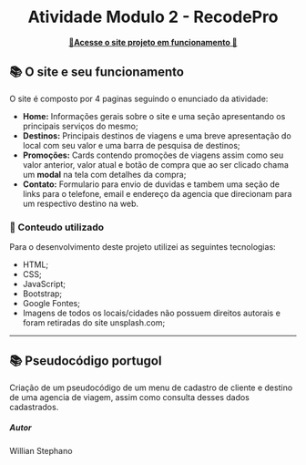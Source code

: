 <h1 align="center">
  <br>Atividade Modulo 2 - RecodePro
</h1>

<p align="center">
  <a href="https://meek-hotteok-bc030e.netlify.app/">
    <b>🚀Acesse o site projeto em funcionamento 🚀</b>
  </a>


## 📚 O site e seu funcionamento ##
O site é composto por 4 paginas seguindo o enunciado da atividade:

- **Home:** Informações gerais sobre o site e uma seção apresentando os principais serviços do mesmo;
- **Destinos:** Principais destinos de viagens e uma breve apresentação do local com seu valor e uma barra de pesquisa de destinos;
- **Promoções:** Cards contendo promoções de viagens assim como seu valor anterior, valor atual e botão de compra que ao ser clicado chama um **modal** na tela com detalhes da compra;
- **Contato:** Formulario para envio de duvidas e tambem uma seção de links para o telefone, email e endereço da agencia que direcionam para um respectivo destino na web.

### 💼 Conteudo utilizado ###
Para o desenvolvimento deste projeto utilizei as seguintes tecnologias:

- HTML;
- CSS;
- JavaScript;
- Bootstrap;
- Google Fontes;
- Imagens de todos os locais/cidades não possuem direitos autorais e foram retiradas do site unsplash.com;

---

## 📚 Pseudocódigo portugol ##

Criação de um pseudocódigo de um menu de cadastro de cliente e destino de uma agencia de viagem, assim como consulta desses dados cadastrados.



##### Autor #####
Willian Stephano
